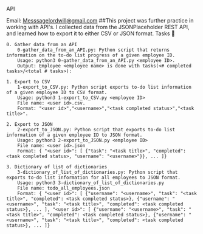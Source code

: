 API

Email: Messsagelordwill@gmail.com ##This project was further practice in working with API's. I collected data from the JSONPlaceholder REST API, and learned how to export it to either CSV or JSON format.
Tasks 📃

    0. Gather data from an API
        0-gather_data_from_an_API.py: Python script that returns information on the to-do list progress of a given employee ID.
        Usage: python3 0-gather_data_from_an_API.py <employee ID>.
        Output: Employee <employee name> is done with tasks(<# completed tasks>/<total # tasks>):

    1. Export to CSV
        1-export_to_CSV.py: Python script exports to-do list information of a given employee ID to CSV format.
        Usage: python3 1-export_to_CSV.py <employee ID>
        File name: <user id>.csv.
        Format: "<user id>","<username>","<task completed status>","<task title>".

    2. Export to JSON
        2-export_to_JSON.py: Python script that exports to-do list information of a given employee ID to JSON format.
        Usage: python3 2-export_to_JSON.py <employee ID>
        File name: <user id>.json
        Format: { "<user id>": [ {"task": "<task title>", "completed": <task completed status>, "username": "<username>"}}, ... ]}

    3. Dictionary of list of dictionaries
        3-dictionary_of_list_of_dictionaries.py: Python script that exports to-do list information for all employees to JSON format.
        Usage: python3 3-dictionary_of_list_of_dictionaries.py
        File name: todo_all_employees.json
        Format: { "<user id>": [ {"username": "<username>", "task": "<task title>", "completed": <task completed status>}, {"username": "<username>", "task": "<task title>", "completed": <task completed status>}, ... ], "<user id>": [ {"username": "<username>", "task": "<task title>", "completed": <task completed status>}, {"username": "<username>", "task": "<task title>", "completed": <task completed status>}, ... ]}

